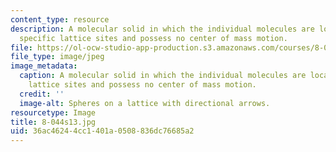 ```yaml
---
content_type: resource
description: A molecular solid in which the individual molecules are localized at
  specific lattice sites and possess no center of mass motion.
file: https://ol-ocw-studio-app-production.s3.amazonaws.com/courses/8-044-statistical-physics-i-spring-2013/36ac46244cc1401a0508836dc76685a2_8-044s13.jpg
file_type: image/jpeg
image_metadata:
  caption: A molecular solid in which the individual molecules are localized at specific
    lattice sites and possess no center of mass motion.
  credit: ''
  image-alt: Spheres on a lattice with directional arrows.
resourcetype: Image
title: 8-044s13.jpg
uid: 36ac4624-4cc1-401a-0508-836dc76685a2
---
```

